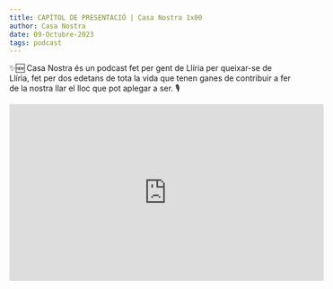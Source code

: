 ```yaml
---
title: CAPÍTOL DE PRESENTACIÓ | Casa Nostra 1x00
author: Casa Nostra
date: 09-Octubre-2023
tags: podcast
---
```


<p>✨🆕 Casa Nostra és un podcast fet per gent de Llíria per queixar-se de Llíria, fet per dos edetans de tota la vida que tenen ganes de contribuir a fer de la nostra llar el lloc que pot aplegar a ser. 🎙️</p>

<iframe width="560" height="315" src="https://www.youtube.com/embed/1mEamZthBsI?si=Vdm4hzRaNKgOXmck" title="YouTube video player" frameborder="0" allow="accelerometer; autoplay; clipboard-write; encrypted-media; gyroscope; picture-in-picture; web-share" referrerpolicy="strict-origin-when-cross-origin" allowfullscreen></iframe>
